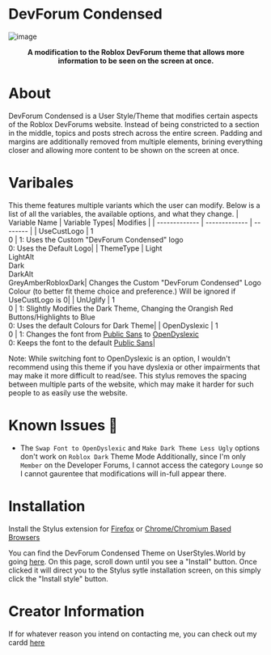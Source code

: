 # DevForum Condensed
![image](https://github.com/ThatOneUnoriginal/DevForum-Condensed/assets/70731807/41266375-dc02-4033-969a-6049a8a93ff6)
<b><p align="center">A modification to the Roblox DevForum theme that allows more information to be seen on the screen at once.</p></b>
# About
DevForum Condensed is a User Style/Theme that modifies certain aspects of the Roblox DevForums website. Instead of being constricted to a section in the middle, topics and posts strech across the entire screen. Padding and margins are additionally removed from multiple elements, brining everything closer and allowing more content to be shown on the screen at once.

# Varibales
This theme features multiple variants which the user can modify. Below is a list of all the variables, the available options, and what they change.
| Variable Name | Variable Types| Modifies |
| ------------- | ------------- | -------- |
| UseCustLogo   | 1<br>0        | 1: Uses the Custom "DevForum Condensed" logo<br>0: Uses the Default Logo|
| ThemeType     | Light<br>LightAlt<br>Dark<br>DarkAlt<br>GreyAmber<by>RobloxDark| Changes the Custom "DevForum Condensed" Logo Colour (to better fit theme choice and preference.) Will be ignored if UseCustLogo is 0|
| UnUglify | 1<br>0 | 1: Slightly Modifies the Dark Theme, Changing the Orangish Red Buttons/Highlights to Blue<br>0: Uses the default Colours for Dark Theme| 
| OpenDyslexic | 1<br>0 | 1: Changes the font from [Public Sans](https://fonts.google.com/specimen/Public+Sans) to [OpenDyslexic](https://opendyslexic.org)<br>0: Keeps the font to the default [Public Sans](https://fonts.google.com/specimen/Public+Sans)|

Note: While switching font to OpenDyslexic is an option, I wouldn't recommend using this theme if you have dyslexia or other impairments that may make it more difficult to read/see. This stylus removes the spacing between multiple parts of the website, which may make it harder for such people to as easily use the website.

# Known Issues 🚧
* The ``Swap Font to OpenDyslexic`` and ``Make Dark Theme Less Ugly`` options don't work on ``Roblox Dark`` Theme Mode
Additionally, since I'm only ``Member`` on the Developer Forums, I cannot access the category ``Lounge`` so I cannot gaurentee that modifications will in-full appear there.
# Installation
Install the Stylus extension for [Firefox](https://addons.mozilla.org/firefox/addon/styl-us/) or [Chrome/Chromium Based Browsers](https://chrome.google.com/webstore/detail/stylus/clngdbkpkpeebahjckkjfobafhncgmne) 

You can find the DevForum Condensed Theme on UserStyles.World by going [here](https://userstyles.world/style/12599/devforum-condensed). On this page, scroll down until you see a "Install" button. Once clicked it will direct you to the Stylus sytle installation screen, on this simply click the "Install style" button.

# Creator Information
If for whatever reason you intend on contacting me, you can check out my cardd [here](https://thatoneunoriginal.carrd.co)



